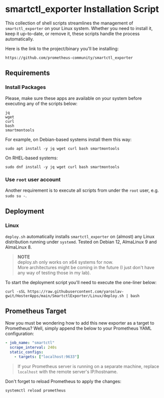 # smartctl_exporter Installation Script

This collection of shell scripts streamlines the management of `smartctl_exporter` on your Linux system.
Whether you need to install it, keep it up-to-date, or remove it, these scripts handle the process automatically.

Here is the link to the project/binary you'll be installing:

```
https://github.com/prometheus-community/smartctl_exporter
```

## Requirements

### Install Packages

Please, make sure these apps are available on your system before executing any of the scripts below:

```
jq
wget
curl
bash
smartmontools
```

For example, on Debian-based systems install them this way:

```shell
sudo apt install -y jq wget curl bash smartmontools
```

On RHEL-based systems:

```shell
sudo dnf install -y jq wget curl bash smartmontools
```

### Use `root` user account

Another requirement is to execute all scripts from under the `root` user, e.g. `sudo su -`.

## Deployment

### Linux

`deploy.sh` automatically installs `smartctl_exporter` on (almost) any Linux distribution running under `systemd`.
Tested on Debian 12, AlmaLinux 9 and AlmaLinux 8.

> **NOTE**  
> deploy.sh only works on x64 systems for now.  
> More architectures might be coming in the future (I just don't have any way of testing those in my lab).

To start the deployment script you'll need to execute the one-liner below:

```shell
curl -sSL https://raw.githubusercontent.com/yaroslav-gwit/HosterApps/main/SmartctlExporter/Linux/deploy.sh | bash
```

## Prometheus Target

Now you must be wondering how to add this new exporter as a target to Prometheus?
Well, simply append the below to your Prometheus YAML configuration:

```yaml
- job_name: "smartctl"
  scrape_interval: 240s
  static_configs:
    - targets: ["localhost:9633"]
```

> If your Prometheus server is running on a separate machine, replace `localhost` with the remote server's IP/hostname.

Don't forget to reload Prometheus to apply the changes:

```shell
systemctl reload prometheus
```
